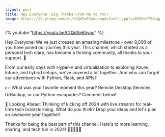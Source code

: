 ```yaml
---
layout: post
title: Hey Everyone! Big Thanks From Me to You!
image: https://i9.ytimg.com/vi/tGQdSe65yoc/mqdefault.jpg?v=6590af75&sqp=CMzFq68G&rs=AOn4CLDHD_xs5HqWcQnvuAk9MHmvFnZmvw
---
```


{% youtube "https://youtu.be/tGQdSe65yoc" %}


Hey Everyone! We've just crossed an amazing milestone - over 8,000 of you have joined our journey this year. This channel, which started as a personal tech diary, has become a thriving community, all thanks to your support. 🎉

From our early days with Hyper-V and virtualization to exploring Azure, Intune, and hybrid setups, we've covered a lot together. And who can forget our adventures with Python, Flask, and APIs?

👉 What was your favorite moment this year? Remote Desktop Services, UrBackup, or our Python escapades? Comment below!

🌟 Looking Ahead: Thinking of kicking off 2024 with live streams for real-time tech brainstorming. What do you think? Drop your ideas and let's plan an awesome year together!

Thanks for being the best part of this channel. Here's to more learning, sharing, and tech fun in 2024! 🎉👨‍💻👩‍💻
